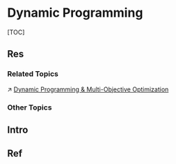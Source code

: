 # Dynamic Programming

[TOC]



## Res
### Related Topics
↗ [Dynamic Programming & Multi-Objective Optimization](../../../../../../../🔑%20CS%20Core/🧙‍♂️%20Algorithm%20&%20Data%20Structure/Algorithms%20by%20Problems%20&%20Contexts/Dynamic%20Programming%20&%20Multi-Objective%20Optimization/Dynamic%20Programming%20&%20Multi-Objective%20Optimization.md)


### Other Topics



## Intro


## Ref


